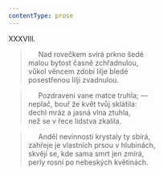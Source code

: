 ```yaml
---
contentType: prose
---
```


XXXVIII.

>      Nad rovečkem svírá prkno šedé  
> malou bytost časně zchřadnulou,  
> vůkol věncem zdobí lilje bledé  
> posestřenou lilji zvadnulou.

>      Pozdravení vane matce truhla; —  
> neplač, bouř že květ tvůj sklátila:  
> dechl mráz a jasná vlna ztuhla,  
> než se v řece lidstva zkalila.

>      Anděl nevinnosti krystaly ty sbírá,  
> zahřeje je vlastních prsou v hlubinách,  
> skvějí se, kde sama smrt jen zmírá,  
> perly rosní po nebeských květinách.
